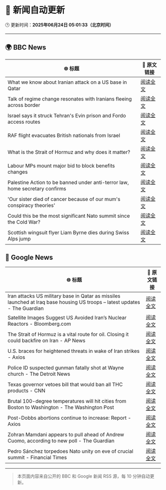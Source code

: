 # 🧠 新闻自动更新

🕒 更新时间：**2025年06月24日 05:01:33（北京时间）**

---

## 🌍 BBC News

| 🌐 标题 | 🔗 原文链接 |
|--------|-------------|
| What we know about Iranian attack on a US base in Qatar | [阅读全文](https://www.bbc.com/news/articles/cdjxdgjpd48o) |
| Talk of regime change resonates with Iranians fleeing across border | [阅读全文](https://www.bbc.com/news/articles/cy9xl4nrq8wo) |
| Israel says it struck Tehran's Evin prison and Fordo access routes | [阅读全文](https://www.bbc.com/news/articles/cp8621gnknjo) |
| RAF flight evacuates British nationals from Israel | [阅读全文](https://www.bbc.com/news/articles/cy5wkld3r0xo) |
| What is the Strait of Hormuz and why does it matter? | [阅读全文](https://www.bbc.com/news/articles/c78n6p09pzno) |
| Labour MPs mount major bid to block benefits changes | [阅读全文](https://www.bbc.com/news/articles/c8d6947ej5ro) |
| Palestine Action to be banned under anti-terror law, home secretary confirms | [阅读全文](https://www.bbc.com/news/articles/c4g83l33wdeo) |
| 'Our sister died of cancer because of our mum's conspiracy theories' | [阅读全文](https://www.bbc.com/news/articles/crenzwyvpn1o) |
| Could this be the most significant Nato summit since the Cold War? | [阅读全文](https://www.bbc.com/news/articles/cqjqvr75v1jo) |
| Scottish wingsuit flyer Liam Byrne dies during Swiss Alps jump | [阅读全文](https://www.bbc.com/news/articles/cwyepy2zz11o) |

## 📰 Google News

| 🌐 标题 | 🔗 原文链接 |
|--------|-------------|
| Iran attacks US military base in Qatar as missiles launched at Iraq base housing US troops – latest updates - The Guardian | [阅读全文](https://news.google.com/rss/articles/CBMiywFBVV95cUxPM3l5QzktTV8xLXRUcE96aWlHTGlBaDZ2eHRnSHZPaXl2dHBLLUNSbkxmT3NyYk0wTmpfYk9HdDFSSEZVNk94bnlxNUFWY3lLMXY1bjk5c0RLUlU5QTVnYlJMUWg4UG9sMmxha0ZVVFFXRlEwV3hDaXBJUEY1bHdfazdSM1p1dHJyczltVVhmXy0wVDVWeXEtN0h2bnBIQjd2VTBqeC1sT1AzLVpWQlp0VzlYc2wtZll1UjNBak0tX3A3eUFLSS1lLWpMQQ?oc=5) |
| Satellite Images Suggest US Avoided Iran’s Nuclear Reactors - Bloomberg.com | [阅读全文](https://news.google.com/rss/articles/CBMipAFBVV95cUxNOC1WQmxLbjZXUHk3cUx1ZUdhRkFibzFXdFFBQ3g5dzgyaE5OUHBUclZIcTZxSVJJOGdGT3ZCT2N3cWg3TGRsZFQ3SVgxVWZmU3ppYzZ6T0t2M05jeEl4WmRYejJKWnltZEtfWmRBTW5WUk5tWWxuZlBxWU5idFpwa1MxWnozaTY3UWNCMTU2eEE1U0xLSERnNkdCSTNNMjNYN0hESw?oc=5) |
| The Strait of Hormuz is a vital route for oil. Closing it could backfire on Iran - AP News | [阅读全文](https://news.google.com/rss/articles/CBMimAFBVV95cUxOSjF1b21uNUxMUE02NVl1bjdLQUhXX3FxNEFkX0ZyNUo5b3JLRlFoc0Z2Q2tFU1N2VWlQbTBBbzNMa0hCbjY3ZXBIVVZOeE1LZjVPLXlUaXhaTVRKTXJJZ0JVUDN3aGduelFfcm9tOXFEbTE0ZEM5dVhMNm45Z3FkcF8weU12cm5KTm9JZWNEbHg3T3ZwXzg4ZA?oc=5) |
| U.S. braces for heightened threats in wake of Iran strikes - Axios | [阅读全文](https://news.google.com/rss/articles/CBMidkFVX3lxTFBES2RreWtON200V3dyck9sYnJTLXlsVFlyRks4ZDhLQnBmU2EwVmJtZGJsNUNYTTV5UFh6MDY1SGpuSW50bGJFUWJQX25fbUNWdU5zeDQxZ3U2bWtLOUZ4WmxlUVZTLWpFbnluSWM4djNsSjZJaHc?oc=5) |
| Police ID suspected gunman fatally shot at Wayne church - The Detroit News | [阅读全文](https://news.google.com/rss/articles/CBMi0wFBVV95cUxQU25uU0RETXFXZ1ViVzJoWWZYTUpobG1NeW1tZ2hlbmEzWUdqaXVBRjh4N2ZzamxIOG5Ma3AyV3dRZ0J3bWVVRFJLZGRnXzQxMXhsQmU0STY3Tm9zZUxPa2IxUDg5bnZ6ZTI4MXNTbDItOFU5R0ZkNExjeDE0TXY5clM5b2NxRnFCb1Z4MHY3czlsOXFta3B0QlZWeGNQU3VSdWJlYVItRXJoRWl3YlkzenpZYnNwWV9FLWlkcGhVNk5CTllNek9pNG15aFBCUHBuMndj?oc=5) |
| Texas governor vetoes bill that would ban all THC products - CNN | [阅读全文](https://news.google.com/rss/articles/CBMia0FVX3lxTE1tZXk4Qkx5bnRiVnd0VDY3dWdMdzA4aFhzcjhxdGtNajR3aDBvNk9LNzg0ZnhrWFVOMndCeElmdDhnd0dCYUp2ZDFQdGkzN21YU0tYLXlqVFplM2ZzM2VPMDZkOW14WVFkWDdJ0gFwQVVfeXFMTWNmMUZGdEMxTUVzMXRiLXZpV1MyNFc5RUl3XzdreWNQYXRGUEFJVlhSdmFlcmFUUVJRY1lZd3F0SkVyRzAwbF9jLVJQZHE4R1F0MUJ0Qkh1b3VFTVM2U01KbVhGTmpXaXZiRkdNZGdQVA?oc=5) |
| Brutal 100-degree temperatures will hit cities from Boston to Washington - The Washington Post | [阅读全文](https://news.google.com/rss/articles/CBMikwFBVV95cUxPN3VlOXpCaGd2OHl2VDFCNXZvQm5fQV9EelhHOVFrc2g5eFhlVk9JZjBnNnFSMzMyZ2c2MGlQTm9uemlNREJwZzViS3RxTWY2bHN6aHMwdjdIWVZfelNlTThxMFFxZjRnREN1WEFOR0kzWkwyb1NZdV9QVE13YkpxQmFtTS1WV3hNZDdtQXdTVnZ2Ums?oc=5) |
| Post-Dobbs abortions continue to increase: Report - Axios | [阅读全文](https://news.google.com/rss/articles/CBMif0FVX3lxTE1vbzBrOWhzREtUek9TUEhtQnpLWTRzeUNMYzkwemRQUFNTRHJDaERUbGlfYVdjeE9OeU9GTXFyeklDV195VmFRSG5haFBmLTBTUHF2bl9rbkNvWnFkWXRMZ1RfUy10cjdQTTlaZUhFOHUyV1E2bHFWbkkxOGRWTUk?oc=5) |
| Zohran Mamdani appears to pull ahead of Andrew Cuomo, according to new poll - The Guardian | [阅读全文](https://news.google.com/rss/articles/CBMihAFBVV95cUxNdTV0OE5zSUNHNHFyQVU1R2EzWVRBM0VISC0xM1BLNUdxU2czclBLZnQ5VmpUbGM2MUJBZHhBNkJKMlJsS3h0dUlyUzAzYlRkd1ZNSlEtdDBfVWdjbDQ5RmotbTlDV0VJNWx6TnhCMF9FdDdzeHFBZGt0WTY2NWhncGRSZUo?oc=5) |
| Pedro Sánchez torpedoes Nato unity on eve of crucial summit - Financial Times | [阅读全文](https://news.google.com/rss/articles/CBMicEFVX3lxTFAxU3FyNVkzdVUyNG95aHZVS2pBVmRDZnhhcm1jVkJPdGlkckpTUjV3dkNBcWRqbV85QU93bjdVcGg1OWk2OWpjcUhueEdyTHZmMlVFeGpOLVUzQ3V4ekkyYWh0UVI2N2dRZ3psMlBiZ0g?oc=5) |

---
> 本页面内容来自公开的 BBC 和 Google 新闻 RSS 源，每 10 分钟自动更新。